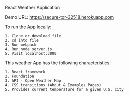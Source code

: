 React Weather Application 

Demo URL: https://secure-tor-32518.herokuapp.com

To run the App locally:

	1. Clone or download file
	2. cd into file
	3. Run webpack 
	4. Run node server.js
	5. Visit localhost:3000

This weather App has the following characteristics:

	1. React framework
	2. Foundation
	3. API - Open Weather Map
	4. CSS transitions (About & Examples Pages)
	5. Provides current temperature for a given U.S. city